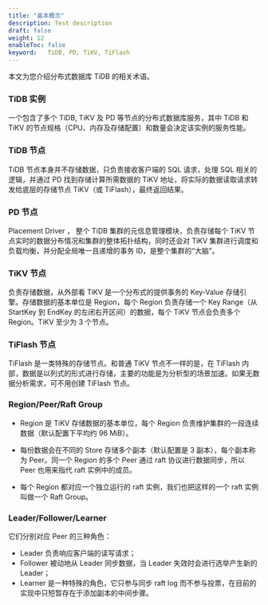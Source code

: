 ```yaml
---
title: "基本概念"
description: Test description
draft: false
weight: 12
enableToc: false
keyword:   TiDB, PD, TiKV, TiFlash
---
```


本文为您介绍分布式数据库 TiDB 的相关术语。

### TiDB 实例

一个包含了多个 TiDB, TiKV 及 PD 等节点的分布式数据库服务，其中 TiDB 和 TiKV 的节点规格（CPU、内存及存储配置）和数量会决定该实例的服务性能。

### TiDB 节点

TiDB 节点本身并不存储数据，只负责接收客户端的 SQL 请求，处理 SQL 相关的逻辑，并通过 PD 找到存储计算所需数据的 TiKV 地址，将实际的数据读取请求转发给底层的存储节点 TiKV（或 TiFlash），最终返回结果。

### PD 节点

Placement Driver ， 整个 TiDB 集群的元信息管理模块，负责存储每个 TiKV 节点实时的数据分布情况和集群的整体拓扑结构，同时还会对 TiKV 集群进行调度和负载均衡，并分配全局唯一且递增的事务 ID，是整个集群的“大脑”。

### TiKV 节点

负责存储数据，从外部看 TiKV 是一个分布式的提供事务的 Key-Value 存储引擎。存储数据的基本单位是 Region，每个 Region 负责存储一个 Key Range（从 StartKey 到 EndKey 的左闭右开区间）的数据，每个 TiKV 节点会负责多个 Region。TiKV 至少为 3 个节点。

### TiFlash 节点

TiFlash 是一类特殊的存储节点。和普通 TiKV 节点不一样的是，在 TiFlash 内部，数据是以列式的形式进行存储，主要的功能是为分析型的场景加速。如果无数据分析需求，可不用创建 TiFlash 节点。

### Region/Peer/Raft Group

- Region 是 TiKV 存储数据的基本单位，每个 Region 负责维护集群的一段连续数据（默认配置下平均约 96 MiB）。

- 每份数据会在不同的 Store 存储多个副本（默认配置是 3 副本），每个副本称为 Peer。同一个 Region 的多个 Peer 通过 raft 协议进行数据同步，所以 Peer 也用来指代 raft 实例中的成员。

- 每个 Region 都对应一个独立运行的 raft 实例，我们也把这样的一个 raft 实例叫做一个 Raft Group。

### Leader/Follower/Learner

它们分别对应 Peer 的三种角色：

-  Leader 负责响应客户端的读写请求；
- Follower 被动地从 Leader 同步数据，当 Leader 失效时会进行选举产生新的 Leader；
- Learner 是一种特殊的角色，它只参与同步 raft log 而不参与投票，在目前的实现中只短暂存在于添加副本的中间步骤。

